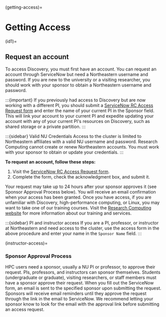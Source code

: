 (getting-access)=

# Getting Access

(id1)=

## Request an account

To access Discovery, you must first have an account. You can request an account through ServiceNow but need a Northeastern username and password. If you are new to the university or a visiting researcher, you should work with your sponsor to obtain a Northeastern username and password.

:::{important}
If you previously had access to Discovery but are now working with a different PI, you should submit a [ServiceNow RC Access Request form] and enter the name of your current PI in the Sponsor field. This will link your account to your current PI and expedite updating your account with any of your current PI's resources on Discovery, such as shared storage or a private partition.
:::

:::{sidebar} Valid NU Credentials
Access to the cluster is limited to Northeastern affiliates with a valid NU username and password. Research Computing cannot create or renew Northeastern accounts. You must work with your sponsor to obtain or update your credentials.
:::

**To request an account, follow these steps:**

1. Visit the [ServiceNow RC Access Request form].
1. Complete the form, check the acknowledgment box, and submit it.

Your request may take up to 24 hours after your sponsor approves it (see Sponsor Approval Process below). You will receive an email confirmation when your access has been granted. Once you have access, if you are unfamiliar with Discovery, high-performance computing, or Linux, you may want to take one of our training courses. Visit the [Research Computing website] for more information about our training and services.

:::{sidebar} PI and instructor access
If you are a PI, professor, or instructor at Northeastern and need access to the cluster, use the access form in the above procedure and enter your name in the `Sponsor Name` field.
:::

(instructor-access)=

### Sponsor Approval Process

HPC users need a sponsor, usually a NU PI or professor, to approve their request. PIs, professors, and instructors can sponsor themselves. Students (undergraduate or graduate), visiting researchers, or staff members must have a sponsor approve their request. When you fill out the ServiceNow form, an email is sent to the specified sponsor upon submitting the request. Sponsors will receive email reminders until they approve the request through the link in the email to ServiceNow. We recommend letting your sponsor know to look for the email with the approval link before submitting an access request.

[research computing website]: https://rc.northeastern.edu/support/training/
[servicenow rc access request form]: https://service.northeastern.edu/tech?id=sc_cat_item&sys_id=0ae24596db535fc075892f17d496199c
